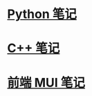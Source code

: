 # [Python 笔记](./python/考级-1/20230823.md)  

# [C++ 笔记](./cpp/20230711-index.md)  

# [前端 MUI 笔记](./frontend/mui/20250306-basic.md)  

